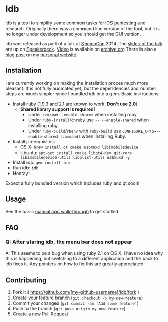 # Idb

idb is a tool to simplify some common tasks for iOS pentesting and research. Originally there was a command line version of the tool, but it is no longer under development so you should get the GUI version.

idb was released as part of a talk at [ShmooCon](http://shmoocon.org) 2014. The [slides of the talk](https://speakerdeck.com/dmayer/introducing-idb-simplified-blackbox-ios-app-pentesting) are up on [Speakerdeck](https://speakerdeck.com/dmayer/introducing-idb-simplified-blackbox-ios-app-pentesting). [Video](https://archive.org/details/ShmooCon2014_Introducing_idb_Simplified_Blackbox_iOS_App_Pentesting) is available on [archive.org](http://www.archive.org) There is also a [blog post](http://cysec.org/blog/2014/01/23/idb-ios-research-slash-pentesting-tool/) on my [personal website](http://cysec.org).

## Installation

I am currently working on making the installation proces much more pleasant. It is not fully auomated yet, but the dependencies and number steps are much simpler since I bundled idb into a gem. Basic instructions:

* Install ruby (1.9.3 and 2.1 are known to work. **Don't use 2.0**)
  * **Shared library support is required!** 
    * Under `rvm` use `--enable-shared` when installing ruby.
    * Under `ruby-install`/`chruby` use `-- --enable-shared` when installing ruby.
    * Under `ruby-build`/`rbenv` with `ruby-build` use `CONFIGURE_OPTS=--enable-shared [command]` when installing Ruby.
* Install prerequisites:
    *  OS X: `brew install qt cmake usbmuxd libimobiledevice`
    *  Ubuntu: `apt-get install cmake libqt4-dev git-core libimobiledevice-utils libplist-utils usbmuxd -y`
*  Install idb: `gem install idb`
*  Run idb: `idb`
*  Hooray!

Expect a fully bundled version which includes ruby and qt soon!

## Usage

See the basic [manual and walk-through](//github.com/dmayer/idb/wiki/Manual-and--Walk-Through) to get started.

## FAQ

### Q: After staring idb, the menu bar does not appear
A: This seems to be a bug when using ruby 2.1 on OS X. I have no idea why this is happening, but switching to a different application and the back to idb fixes it. Any pointers on how to fix this are greatly appreciated!


## Contributing

1. Fork it ( https://github.com/[my-github-username]/idb/fork )
2. Create your feature branch (`git checkout -b my-new-feature`)
3. Commit your changes (`git commit -am 'Add some feature'`)
4. Push to the branch (`git push origin my-new-feature`)
5. Create a new Pull Request
